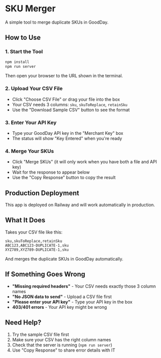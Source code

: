 # SKU Merger

A simple tool to merge duplicate SKUs in GoodDay.

## How to Use

### 1. Start the Tool
```bash
npm install
npm run server
```
Then open your browser to the URL shown in the terminal.

### 2. Upload Your CSV File
- Click "Choose CSV File" or drag your file into the box
- Your CSV needs 3 columns: `sku`, `skuToReplace`, `retainSku`
- Use the "Download Sample CSV" button to see the format

### 3. Enter Your API Key
- Type your GoodDay API key in the "Merchant Key" box
- The status will show "Key Entered" when you're ready

### 4. Merge Your SKUs
- Click "Merge SKUs" (it will only work when you have both a file and API key)
- Wait for the response to appear below
- Use the "Copy Response" button to copy the result

## Production Deployment
This app is deployed on Railway and will work automatically in production.

## What It Does

Takes your CSV file like this:
```csv
sku,skuToReplace,retainSku
ABC123,ABC123-DUPLICATE-1,sku
XYZ789,XYZ789-DUPLICATE-1,sku
```

And merges the duplicate SKUs in GoodDay automatically.

## If Something Goes Wrong

- **"Missing required headers"** - Your CSV needs exactly those 3 column names
- **"No JSON data to send"** - Upload a CSV file first
- **"Please enter your API key"** - Type your API key in the box
- **403/401 errors** - Your API key might be wrong

## Need Help?

1. Try the sample CSV file first
2. Make sure your CSV has the right column names
3. Check that the server is running (`npm run server`)
4. Use "Copy Response" to share error details with IT
